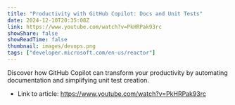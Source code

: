```yaml
---
title: "Productivity with GitHub Copilot: Docs and Unit Tests"
date: 2024-12-10T20:35:08Z
link: https://www.youtube.com/watch?v=PkHRPak93rc
showShare: false
showReadTime: false
thumbnail: images/devops.png
tags: ["developer.microsoft.com/en-us/reactor"]
---
```

Discover how GitHub Copilot can transform your productivity by automating documentation and simplifying unit test creation.

- Link to article: https://www.youtube.com/watch?v=PkHRPak93rc